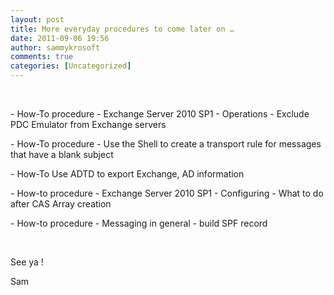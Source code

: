 ```yaml
---
layout: post
title: More everyday procedures to come later on …
date: 2011-09-06 19:56
author: sammykrosoft
comments: true
categories: [Uncategorized]
---
```

<p>&nbsp;<p>- How-To procedure - Exchange Server 2010 SP1 - Operations - Exclude PDC Emulator from Exchange servers</p><p>- How-To procedure - Use the Shell to create a transport rule for messages that have a blank subject</p><p>- How-To Use ADTD to export Exchange, AD information</p><p>- How-to procedure - Exchange Server 2010 SP1 - Configuring - What to do after CAS Array creation</p><p>- How-to procedure - Messaging in general - build SPF record</p><p>&nbsp;</p><p>See ya !</p><p>Sam</p></p>

